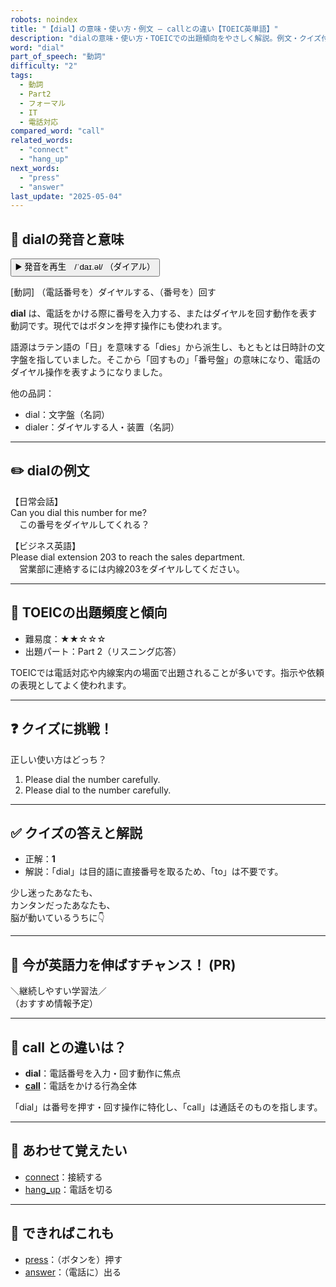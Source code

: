 ```yaml
---
robots: noindex
title: "【dial】の意味・使い方・例文 ― callとの違い【TOEIC英単語】"
description: "dialの意味・使い方・TOEICでの出題傾向をやさしく解説。例文・クイズ付きでcallとの違いもわかりやすく学べます。"
word: "dial"
part_of_speech: "動詞"
difficulty: "2"
tags:
  - 動詞
  - Part2
  - フォーマル
  - IT
  - 電話対応
compared_word: "call"
related_words:
  - "connect"
  - "hang_up"
next_words:
  - "press"
  - "answer"
last_update: "2025-05-04"
---
```


## 🔰 dialの発音と意味

<button class="play-audio" onclick="playTTS('dial')">
  <span class="play-audio-main">
    ▶️ 発音を再生　/ˈdaɪ.əl/
  </span>
  <span class="play-audio-sub">
    （ダイアル）
  </span>
</button>

[動詞] （電話番号を）ダイヤルする、（番号を）回す

**dial** は、電話をかける際に番号を入力する、またはダイヤルを回す動作を表す動詞です。現代ではボタンを押す操作にも使われます。

語源はラテン語の「日」を意味する「dies」から派生し、もともとは日時計の文字盤を指していました。そこから「回すもの」「番号盤」の意味になり、電話のダイヤル操作を表すようになりました。

他の品詞：  
- dial：文字盤（名詞）
- dialer：ダイヤルする人・装置（名詞）

---

## ✏️ dialの例文

【日常会話】  
Can you dial this number for me?  
　この番号をダイヤルしてくれる？

【ビジネス英語】  
Please dial extension 203 to reach the sales department.  
　営業部に連絡するには内線203をダイヤルしてください。

---

## 🎯 TOEICの出題頻度と傾向

- 難易度：★★☆☆☆
- 出題パート：Part 2（リスニング応答）

TOEICでは電話対応や内線案内の場面で出題されることが多いです。指示や依頼の表現としてよく使われます。

---

## ❓ クイズに挑戦！

正しい使い方はどっち？

1. Please dial the number carefully.  
2. Please dial to the number carefully.

---

## ✅ クイズの答えと解説

- 正解：**1**
- 解説：「dial」は目的語に直接番号を取るため、「to」は不要です。

少し迷ったあなたも、  
カンタンだったあなたも、  
脳が動いているうちに👇️

---

## 🚀 今が英語力を伸ばすチャンス！ (PR)

<div class="info-center">
＼継続しやすい学習法／<br>  
（おすすめ情報予定）
</div>

---

## 🤔  call との違いは？

- **dial**：電話番号を入力・回す動作に焦点
- **[call](/word/call/)**：電話をかける行為全体

「dial」は番号を押す・回す操作に特化し、「call」は通話そのものを指します。

---

## 🧩 あわせて覚えたい

- [connect](/word/connect/)：接続する
- [hang_up](/word/hang_up/)：電話を切る

---

## 📖 できればこれも

- [press](/word/press/)：（ボタンを）押す
- [answer](/word/answer/)：（電話に）出る

<!-- cvid: aid42_bid09 -->
